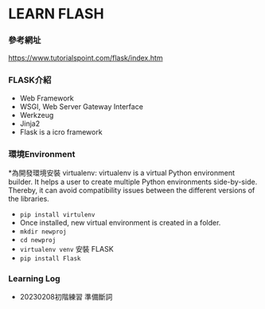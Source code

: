 # LEARN FLASH
### 參考網址
https://www.tutorialspoint.com/flask/index.htm
### FLASK介紹
* Web Framework
* WSGI, Web Server Gateway Interface
* Werkzeug
* Jinja2
* Flask is a icro framework
### 環境Environment
*為開發環境安裝 virtualenv: virtualenv is a virtual Python environment builder. It helps a user to create multiple Python environments side-by-side. Thereby, it can avoid compatibility issues between the different versions of the libraries.
* ```pip install virtulenv```
* Once installed, new virtual environment is created in a folder.
* ```mkdir newproj```
* ```cd newproj```
* ```virtualenv venv```
安裝 FLASK
* ```pip install Flask```
### Learning Log
* 20230208初階練習 準備斷詞
